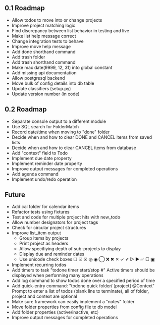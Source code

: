 
0.1 Roadmap
-----------
- Allow todos to move into or change projects
- Improve project matching logic
- Find discrepancy between list behavior in testing and live
- Make list help message correct
- Change integration tests to behave
- Improve move help message
- Add done shorthand command
- Add trash folder
- Add trash shorthand command
- Make max date(9999, 12, 31) into global constant
- Add missing api documentation
- Allow postgresql backend
- Move bulk of config details into db table
- Update classifiers (setup.py)
- Update version number (in code)

0.2 Roadmap
-----------
- Separate console output to a different module
- Use SQL search for FolderMatch
- Record date/time when moving to "done" folder
- Decide when and how to clear DONE and CANCEL items from saved lists
- Decide when and how to clear CANCEL items from database
- Add "context" field to Todo
- Implement due date property
- Implement reminder date property
- Improve output messages for completed operations
- Add agenda command
- Implement undo/redo operation

Future
------
- Add cal folder for calendar items
- Refactor tests using fixtures
- Test and code for multiple project hits with new_todo
- Allow number designators for project tags
- Check for circular project structures
- Improve list_item output
  * Group items by projects
  * Print project as headers
  * Allow specifiying depth of sub-projects to display
  * Display due and reminder dates
  * Use unicode check boxes ☐ ☑ ☒ ◎ ◉  ◯ ❌ ✖ ✕ ✓ ✔  ▷ ► ✅  ▢ ▣
- Implement recurring todos
- Add timers to task "todone timer start/stop #"
  Active timers should be displayed when performing many operations
- Add log command to show todos done over a specified period of time
- Add quick-entry command: "todone quick folder/ [project] @Context"
  Prompt to enter a list of todos (blank line to terminate),
  all of folder, project and context are optional
- Make sure framework can easily implement a "notes" folder
- Move folder properties from config file to db model
- Add folder properties (active/inactive, etc)
- Improve output messages for completed operations
